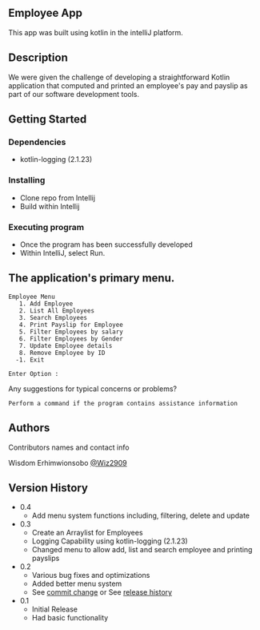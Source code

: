 ## Employee App

This app was built using kotlin in the intelliJ platform.

## Description
 
We were given the challenge of developing a straightforward Kotlin application that 
computed and printed an employee's pay and payslip as part of our software development tools.

## Getting Started

### Dependencies

* kotlin-logging (2.1.23)

### Installing

* Clone repo from Intellij
* Build within Intellij

### Executing program

* Once the program has been successfully developed
* Within IntelliJ, select Run.

## The application's primary menu.
```
Employee Menu
   1. Add Employee
   2. List All Employees
   3. Search Employees 
   4. Print Payslip for Employee
   5. Filter Employees by salary
   6. Filter Employees by Gender
   7. Update Employee details
   8. Remove Employee by ID
  -1. Exit
       
Enter Option : 
```



Any suggestions for typical concerns or problems?
```
Perform a command if the program contains assistance information
```

## Authors

Contributors names and contact info

Wisdom Erhimwionsobo
[@Wiz2909](https://github.com/Wisdomerh)

## Version History
* 0.4
  * Add menu system functions including, filtering, delete and update 
* 0.3
  * Create an Arraylist for Employees
  * Logging Capability using kotlin-logging (2.1.23)
  * Changed menu to allow add, list and search employee and printing payslips
* 0.2
  * Various bug fixes and optimizations
  * Added better menu system
  * See [commit change]() or See [release history]()
* 0.1
  * Initial Release
  * Had basic functionality
